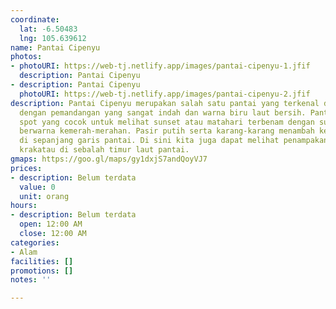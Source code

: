 ```yaml
---
coordinate:
  lat: -6.50483
  lng: 105.639612
name: Pantai Cipenyu
photos:
- photoURI: https://web-tj.netlify.app/images/pantai-cipenyu-1.jfif
  description: Pantai Cipenyu
- description: Pantai Cipenyu
  photoURI: https://web-tj.netlify.app/images/pantai-cipenyu-2.jfif
description: Pantai Cipenyu merupakan salah satu pantai yang terkenal di desa Tanjungjaya
  dengan pemandangan yang sangat indah dan warna biru laut bersih. Pantai ini merupakan
  spot yang cocok untuk melihat sunset atau matahari terbenam dengan suasana langit
  berwarna kemerah-merahan. Pasir putih serta karang-karang menambah keindahan pemandangan
  di sepanjang garis pantai. Di sini kita juga dapat melihat penampakan gunung anak
  krakatau di sebalah timur laut pantai.
gmaps: https://goo.gl/maps/gy1dxjS7andQoyVJ7
prices:
- description: Belum terdata
  value: 0
  unit: orang
hours:
- description: Belum terdata
  open: 12:00 AM
  close: 12:00 AM
categories:
- Alam
facilities: []
promotions: []
notes: ''

---
```

